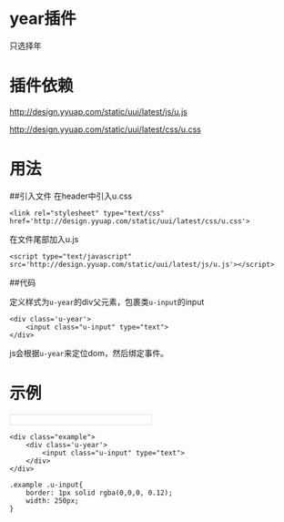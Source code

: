 # year插件

只选择年

# 插件依赖

http://design.yyuap.com/static/uui/latest/js/u.js

http://design.yyuap.com/static/uui/latest/css/u.css

# 用法

##引入文件
在header中引入u.css
```
<link rel="stylesheet" type="text/css" href='http://design.yyuap.com/static/uui/latest/css/u.css'>
```
在文件尾部加入u.js
 
```
<script type="text/javascript" src='http://design.yyuap.com/static/uui/latest/js/u.js'></script>

```

##代码

定义样式为`u-year`的div父元素，包裹类`u-input`的input

```
<div class='u-year'>
    <input class="u-input" type="text">
</div>

```

js会根据`u-year`来定位dom，然后绑定事件。


# 示例



<div class="example-content ex-hide"><style>.example .u-input{
	border: 1px solid rgba(0,0,0, 0.12);
	width: 250px;
}
</style></div>
<div class="example-content"><div class="example">
	<div class='u-year'>
	    <input class="u-input" type="text">
	</div>
</div></div>
<div class="examples-code"><pre><code>&lt;div class="example">
	&lt;div class='u-year'>
	    &lt;input class="u-input" type="text">
	&lt;/div>
&lt;/div></code></pre>
</div>
<div class="examples-code"><pre><code>.example .u-input{
	border: 1px solid rgba(0,0,0, 0.12);
	width: 250px;
}</code></pre>
</div>






